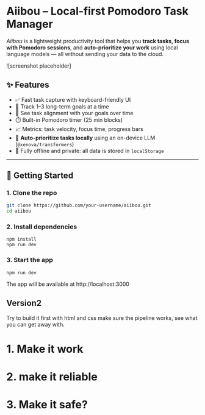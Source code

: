# Aiibou – Local-first Pomodoro Task Manager

_Aiibou_ is a lightweight productivity tool that helps you **track tasks, focus with Pomodoro sessions**, and **auto-prioritize your work** using local language models — all without sending your data to the cloud.

![screenshot placeholder]

## ✨ Features

- ✅ Fast task capture with keyboard-friendly UI
- 🎯 Track 1–3 long-term goals at a time
- 🧩 See task alignment with your goals over time
- ⏱️ Built-in Pomodoro timer (25 min blocks)
- 📈 Metrics: task velocity, focus time, progress bars
- 🧠 **Auto-prioritize tasks locally** using an on-device LLM (`@xenova/transformers`)
- 💾 Fully offline and private: all data is stored in `localStorage`

---

## 🚀 Getting Started

### 1. Clone the repo

```bash
git clone https://github.com/your-username/aiibou.git
cd aiibou
```

### 2. Install dependencies
```
npm install
npm run dev 
```

### 3. Start the app
```
npm run dev 
```
The app will be available at http://localhost:3000

## Version2 
Try to build it first with html and css make sure the pipeline works, see what you can get away with. 

# 1. Make it work

# 2. make it reliable 

# 3. Make it safe? 

